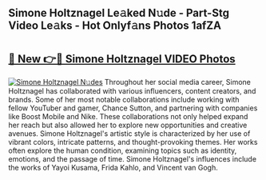 ## Simone Holtznagel Le𝚊ked N𝚞de - Part-Stg Video Le𝚊ks - Hot Onlyf𝚊ns Photos 1afZA

# <h2><a href="http://ab15225.deff.icu/?id=Simone+Holtznagel">🔗 New 👉🔴 Simone Holtznagel VIDEO Photos</a></h2>

[![Simone Holtznagel N𝚞des](https://i.imgur.com/rIISA9y.gif)](http://ab15225.deff.icu/?id=Simone+Holtznagel)
Throughout her social media career, Simone Holtznagel has collaborated with various influencers, content creators, and brands. Some of her most notable collaborations include working with fellow YouTuber and gamer, Chance Sutton, and partnering with companies like Boost Mobile and Nike. These collaborations not only helped expand her reach but also allowed her to explore new opportunities and creative avenues. Simone Holtznagel's artistic style is characterized by her use of vibrant colors, intricate patterns, and thought-provoking themes. Her works often explore the human condition, examining topics such as identity, emotions, and the passage of time. Simone Holtznagel's influences include the works of Yayoi Kusama, Frida Kahlo, and Vincent van Gogh.
